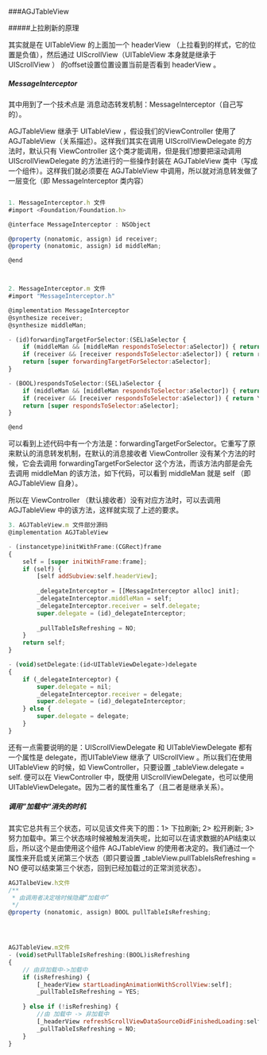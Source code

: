 ###AGJTableView 

#####上拉刷新的原理

其实就是在 UITableView 的上面加一个 headerView （上拉看到的样式，它的位置是负值），然后通过 UIScrollView（UITableView 本身就是继承于 UIScrollView ） 的offset设置位置设置当前是否看到 headerView 。


##### MessageInterceptor

其中用到了一个技术点是 消息动态转发机制：MessageInterceptor（自己写的）。

AGJTableView 继承于 UITableView ，假设我们的ViewController 使用了AGJTableView（关系描述）。这样我们其实在调用 UIScrollViewDelegate 的方法时，默认只有 ViewController 这个类才能调用，但是我们想要把滚动调用 UIScrollViewDelegate 的方法进行的一些操作封装在 AGJTableView 类中（写成一个组件）。这样我们就必须要在 AGJTableView 中调用，所以就对消息转发做了一层变化（即 MessageInterceptor 类内容）
```javascript

1. MessageInterceptor.h 文件
#import <Foundation/Foundation.h>

@interface MessageInterceptor : NSObject

@property (nonatomic, assign) id receiver;
@property (nonatomic, assign) id middleMan;

@end



2. MessageInterceptor.m 文件
#import "MessageInterceptor.h"

@implementation MessageInterceptor
@synthesize receiver;
@synthesize middleMan;

- (id)forwardingTargetForSelector:(SEL)aSelector {
    if (middleMan && [middleMan respondsToSelector:aSelector]) { return middleMan; }
    if (receiver && [receiver respondsToSelector:aSelector]) { return receiver; }
    return [super forwardingTargetForSelector:aSelector];
}

- (BOOL)respondsToSelector:(SEL)aSelector {
    if (middleMan && [middleMan respondsToSelector:aSelector]) { return YES; }
    if (receiver && [receiver respondsToSelector:aSelector]) { return YES; }
    return [super respondsToSelector:aSelector];
}

@end
```

可以看到上述代码中有一个方法是：forwardingTargetForSelector。它重写了原来默认的消息转发机制，在默认的消息接收者 ViewController 没有某个方法的时候，它会去调用 forwardingTargetForSelector 这个方法，而该方法内部是会先去调用 middleMan 的该方法，如下代码，可以看到 middleMan 就是 self （即 AGJTableView 自身）。

所以在 ViewController （默认接收者）没有对应方法时，可以去调用 AGJTableView 中的该方法，这样就实现了上述的要求。

```javascript
3. AGJTableView.m 文件部分源码
@implementation AGJTableView

- (instancetype)initWithFrame:(CGRect)frame
{
    self = [super initWithFrame:frame];
    if (self) {
        [self addSubview:self.headerView];
        
        _delegateInterceptor = [[MessageInterceptor alloc] init];
        _delegateInterceptor.middleMan = self;
        _delegateInterceptor.receiver = self.delegate;
        super.delegate = (id)_delegateInterceptor;
        
        _pullTableIsRefreshing = NO;
    }
    return self;
}

- (void)setDelegate:(id<UITableViewDelegate>)delegate
{
    if (_delegateInterceptor) {
        super.delegate = nil;
        _delegateInterceptor.receiver = delegate;
        super.delegate = (id)_delegateInterceptor;
    } else {
        super.delegate = delegate;
    }
}
```


还有一点需要说明的是：UIScrollViewDelegate 和 UITableViewDelegate 都有一个属性是 delegate，而UITableView 继承了 UIScrollView 。所以我们在使用 UITableView 的时候，如 ViewController，只要设置 _tableView.delegate = self. 便可以在 ViewController 中，既使用 UIScrollViewDelegate，也可以使用 UITableViewDelegate。因为二者的属性重名了（且二者是继承关系）。


##### 调用”加载中“消失的时机

其实它总共有三个状态，可以见该文件夹下的图：1> 下拉刷新; 2> 松开刷新; 3> 努力加载中。第三个状态啥时候被触发消失呢，比如可以在请求数据的API结束以后，所以这个是由使用这个组件 AGJTableView 的使用者决定的。我们通过一个属性来开启或关闭第三个状态（即只要设置 _tableView.pullTableIsRefreshing = NO 便可以结束第三个状态，回到已经加载过的正常浏览状态）。
```javascript
AGJTalbeView.h文件
/**
 * 由调用者决定啥时候隐藏“加载中”
 */
@property (nonatomic, assign) BOOL pullTableIsRefreshing;




AGJTableView.m文件
- (void)setPullTableIsRefreshing:(BOOL)isRefreshing
{
    // 由非加载中->加载中
    if (isRefreshing) {
        [_headerView startLoadingAnimationWithScrollView:self];
        _pullTableIsRefreshing = YES;
        
    } else if (!isRefreshing) {
        //由 加载中 -> 非加载中
        [_headerView refreshScrollViewDataSourceDidFinishedLoading:self];
        _pullTableIsRefreshing = NO;
    }
}

```









